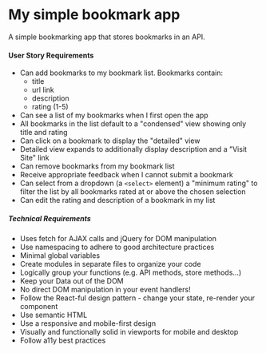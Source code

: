# My simple bookmark app
A simple bookmarking app that stores bookmarks in an API.

#### User Story Requirements
- Can add bookmarks to my bookmark list. Bookmarks contain:
  - title
  - url link
  - description
  - rating (1-5)
- Can see a list of my bookmarks when I first open the app
- All bookmarks in the list default to a "condensed" view showing only title and rating
- Can click on a bookmark to display the "detailed" view
- Detailed view expands to additionally display description and a "Visit Site" link
- Can remove bookmarks from my bookmark list
- Receive appropriate feedback when I cannot submit a bookmark
- Can select from a dropdown (a `<select>` element) a "minimum rating" to filter the list by all bookmarks rated at or above the chosen selection
- Can edit the rating and description of a bookmark in my list

##### Technical Requirements
- Uses fetch for AJAX calls and jQuery for DOM manipulation
- Use namespacing to adhere to good architecture practices
- Minimal global variables
- Create modules in separate files to organize your code
- Logically group your functions (e.g. API methods, store methods...)
- Keep your Data out of the DOM
- No direct DOM manipulation in your event handlers!
- Follow the React-ful design pattern - change your state, re-render your component
- Use semantic HTML
- Use a responsive and mobile-first design
- Visually and functionally solid in viewports for mobile and desktop
- Follow a11y best practices